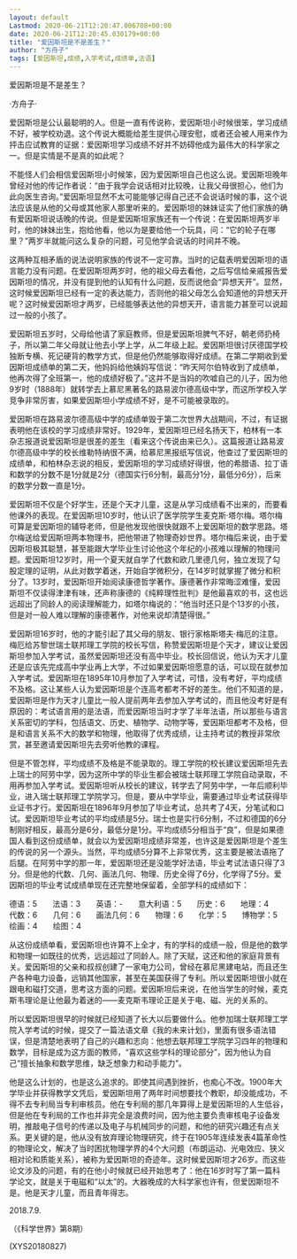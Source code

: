 ```yaml
---
layout: default
Lastmod: 2020-06-21T12:20:47.006708+00:00
date: 2020-06-21T12:20:45.030179+00:00
title: "爱因斯坦是不是差生？"
author: "方舟子"
tags: [爱因斯坦,成绩,入学考试,成绩单,法语]
---
```


爱因斯坦是不是差生？

·方舟子·

爱因斯坦是公认最聪明的人。但是一直有传说称，爱因斯坦小时候很笨，学习成绩不好，被学校劝退。这个传说大概能给差生提供心理安慰，或者还会被人用来作为抨击应试教育的证据：爱因斯坦学习成绩不好并不妨碍他成为最伟大的科学家之一。但是实情是不是真的如此呢？

不能怪人们会相信爱因斯坦小时候笨，因为爱因斯坦自己也这么说。爱因斯坦晚年曾经对他的传记作者说：“由于我学会说话相对比较晚，让我父母很担心，他们为此向医生咨询。”爱因斯坦显然不太可能能够记得自己还不会说话时候的事，这个说法应该是从他的父母或其他家人那里听来的。爱因斯坦的妹妹证实了他们家族的确有爱因斯坦说话晚的传说。但是爱因斯坦家族还有一个传说：在爱因斯坦两岁半时，他的妹妹出生，抱给他看，他以为是要给他一个玩具，问：“它的轮子在哪里？”两岁半就能问这么复杂的问题，可见他学会说话的时间并不晚。

这两种互相矛盾的说法说明家族的传说不一定可靠。当时的记载表明爱因斯坦的语言能力没有问题。在爱因斯坦两岁时，他的祖父母去看他，之后写信给亲戚报告爱因斯坦的情况，并没有提到他的认知有什么问题，反而说他会“异想天开”。显然，这时候爱因斯坦已经有一定的表达能力，否则他的祖父母怎么会知道他的异想天开呢？这时候爱因斯坦才两岁，已经能够表达他的异想天开，语言能力甚至可以说超过一般的小孩了。

爱因斯坦五岁时，父母给他请了家庭教师，但是爱因斯坦脾气不好，朝老师扔椅子，所以第二年父母就让他去小学上学，从二年级上起。爱因斯坦很讨厌德国学校独断专横、死记硬背的教学方式，但是他仍然能够取得好成绩。在第二学期收到爱因斯坦成绩单的第二天，他妈妈给他姨妈写信说：“昨天阿尔伯特收到了成绩单，他再次得了全班第一，他的成绩好极了。”这并不是当妈的吹嘘自己的儿子，因为他9岁时（1888年）就转学去上慕尼黑著名的路易波尔德高级中学，而这所学校入学竞争非常厉害，如果爱因斯坦小学成绩不好，是不可能被录取的。

爱因斯坦在路易波尔德高级中学的成绩单毁于第二次世界大战期间，不过，有证据表明他在该校的学习成绩非常好。1929年，爱因斯坦已经名扬天下，柏林有一本杂志报道说爱因斯坦是很差的差生（看来这个传说由来已久）。这篇报道让路易波尔德高级中学的校长维勒特纳很不满，给慕尼黑报纸写信说，他查过了爱因斯坦的成绩单，和柏林杂志说的相反，爱因斯坦的学习成绩好得很，他的希腊语、拉丁语和数学的分数不是1分就是2分（德国实行6分制，最高分1分，最低分6分），后来的数学分数一直是1分。

爱因斯坦不仅是个好学生，还是个天才儿童，这是从学习成绩看不出来的，而要看他课外的表现。在爱因斯坦10岁时，他认识了医学院学生麦克斯·塔尔梅。塔尔梅可算是爱因斯坦的辅导老师，但是他发现他很快就跟不上爱因斯坦的数学思路。塔尔梅送给爱因斯坦两本物理书，把他带进了物理奇妙世界。塔尔梅后来说，由于爱因斯坦极其聪慧，甚至能跟大学毕业生讨论他这个年纪的小孩难以理解的物理问题。爱因斯坦12岁时，用一个夏天就自学了代数和欧几里德几何，独立发现了勾股定理的证明，从此对数学着迷，开始自学微积分，在14岁时就掌握了微分和积分了。13岁时，爱因斯坦开始阅读康德哲学著作。康德著作非常晦涩难懂，爱因斯坦不仅读得津津有味，还声称康德的《纯粹理性批判》是他最喜欢的书，这也远远超出了同龄人的阅读理解能力，如塔尔梅说的：“他当时还只是个13岁的小孩，但是对一般人难以理解的康德著作，对他来说却清楚得很。”

爱因斯坦16岁时，他的才能引起了其父母的朋友、银行家格斯塔夫·梅厄的注意。梅厄给苏黎世瑞士联邦理工学院的校长写信，称赞爱因斯坦是个天才，建议让爱因斯坦参加入学考试，虽然爱因斯坦还没有高中毕业。校长回信说，他认为天才儿童还是应该先完成高中学业再上大学，不过如果爱因斯坦愿意的话，可以现在就参加入学考试。爱因斯坦在1895年10月参加了入学考试，可惜，没有考好，平均成绩不及格。这让某些人认为爱因斯坦是个连高考都考不好的差生。他们不知道的是，爱因斯坦是作为天才儿童比一般人提前两年去参加入学考试的，而且他没考好是有原因的：考试语言用的是法语，而爱因斯坦当时才学了半年法语，所以那些与语言关系密切的学科，包括语文、历史、植物学、动物学等，爱因斯坦都考不及格，但是和语言关系不大的数学和物理，他取得了优秀成绩，让主持考试的教授非常欣赏，甚至邀请爱因斯坦先去旁听他教的课程。

但是不管怎样，平均成绩不及格是不能录取的。理工学院的校长建议爱因斯坦先去上瑞士的阿劳中学，因为这所中学的毕业生都会被瑞士联邦理工学院自动录取，不用再参加入学考试。爱因斯坦听从校长的建议，转学去了阿劳中学，一年后顺利毕业，进入瑞士联邦理工学院学习。但是，要从中学毕业，需要通过毕业考试获得毕业证书才行。爱因斯坦在1896年9月参加了毕业考试，总共考了4天，分笔试和口试。爱因斯坦毕业考试的平均成绩是5分。瑞士也是实行6分制，不过和德国的6分制刚好相反，最高分是6分，最低分是1分。平均成绩5分相当于“良”，但是如果德国人看到这份成绩单，就会以为爱因斯坦成绩非常差，也许这是爱因斯坦是个差生的传说的另一个源头。当然，平均成绩5分算不上非常优秀，这主要是被法语拖了后腿。在阿劳中学的那一年，爱因斯坦还是没能学好法语，毕业考试法语只得了3分。但是他的代数、几何、画法几何、物理、历史全得了6分，化学得了5分。爱因斯坦的毕业考试成绩单现在还完整地保留着，全部学科的成绩如下：

德语：5　　法语：3　　英语：-　　意大利语：5　　历史：6　　地理：4　　代数：6　　几何：6　　画法几何：6　　物理：6　　化学：5　　博物学：5　　绘画：4　　绘图：4

从这份成绩单看，爱因斯坦也许算不上全才，有的学科的成绩一般，但是他的数学和物理一如既往的优秀，远远超过了同龄人。除了天赋，这还和他的家庭背景有关。爱因斯坦的父亲和叔叔创建了一家电力公司，曾经在慕尼黑建电站，而且还生产各种电力设备，远销其他国家，甚至在美国获得了专利。所以爱因斯坦很小就在跟电和磁打交道，思考这方面的问题。爱因斯坦后来说，在他当学生的时候，麦克斯韦理论是让他最为着迷的——麦克斯韦理论正是关于电、磁、光的关系的。

所以爱因斯坦很早的时候就已经知道了长大以后要做什么。他参加瑞士联邦理工学院入学考试的时候，提交了一篇法语文章《我的未来计划》，里面有很多语法错误，但是清楚地表明了自己的兴趣和志向：他想去联邦理工学院学习四年的物理和数学，目标是成为这方面的教师，“喜欢这些学科的理论部分”，因为他认为自己“擅长抽象和数学思维，缺乏想象力和动手能力”。

他是这么计划的，也是这么追求的。即使其间遇到挫折，也痴心不改。1900年大学毕业并获得教学文凭后，爱因斯坦用了两年时间想要找个教职，却没能成功，不得不去专利局当专利审核员。他在专利局的那几年算得上是爱因斯坦的人生低谷，但是他在专利局的工作也并非完全是浪费时间，因为他主要负责审核电子设备发明，推敲电子信号的传递以及电子与机械同步的问题，和他的研究兴趣还有点关系。更关键的是，他从没有放弃理论物理研究，终于在1905年连续发表4篇革命性的物理论文，解决了当时困扰物理学界的4个大问题（布朗运动、光电效应、狭义相对论和质能关系），被称为爱因斯坦的奇迹年。这时候爱因斯坦才26岁。而这些论文涉及的问题，有的在他小时候就已经开始思考了：他在16岁时写了第一篇科学论文，就是关于电磁和“以太”的。大器晚成的大科学家也许有，但爱因斯坦不是。他是天才儿童，而且青年得志。

2018.7.9.

（《科学世界》第8期）

(XYS20180827)

